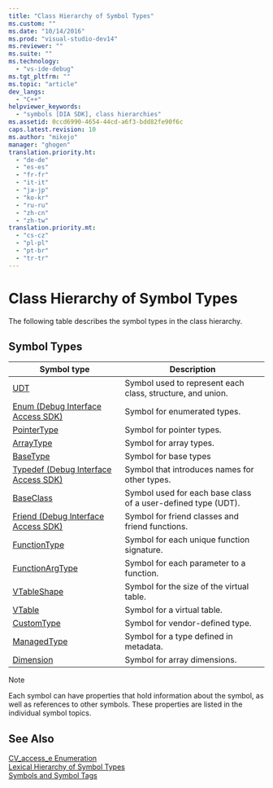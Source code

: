 ```yaml
---
title: "Class Hierarchy of Symbol Types"
ms.custom: ""
ms.date: "10/14/2016"
ms.prod: "visual-studio-dev14"
ms.reviewer: ""
ms.suite: ""
ms.technology: 
  - "vs-ide-debug"
ms.tgt_pltfrm: ""
ms.topic: "article"
dev_langs: 
  - "C++"
helpviewer_keywords: 
  - "symbols [DIA SDK], class hierarchies"
ms.assetid: 0ccd6990-4654-44cd-a6f3-bdd82fe90f6c
caps.latest.revision: 10
ms.author: "mikejo"
manager: "ghogen"
translation.priority.ht: 
  - "de-de"
  - "es-es"
  - "fr-fr"
  - "it-it"
  - "ja-jp"
  - "ko-kr"
  - "ru-ru"
  - "zh-cn"
  - "zh-tw"
translation.priority.mt: 
  - "cs-cz"
  - "pl-pl"
  - "pt-br"
  - "tr-tr"
---
```

# Class Hierarchy of Symbol Types
The following table describes the symbol types in the class hierarchy.  
  
## Symbol Types  
  
|Symbol type|Description|  
|-----------------|-----------------|  
|[UDT](../debugger/udt.md)|Symbol used to represent each class, structure, and union.|  
|[Enum (Debug Interface Access SDK)](../debugger/enum--debug-interface-access-sdk-.md)|Symbol for enumerated types.|  
|[PointerType](../debugger/pointertype.md)|Symbol for pointer types.|  
|[ArrayType](../debugger/arraytype.md)|Symbol for array types.|  
|[BaseType](../debugger/basetype.md)|Symbol for base types|  
|[Typedef (Debug Interface Access SDK)](../debugger/typedef--debug-interface-access-sdk-.md)|Symbol that introduces names for other types.|  
|[BaseClass](../debugger/baseclass.md)|Symbol used for each base class of a user-defined type (UDT).|  
|[Friend (Debug Interface Access SDK)](../debugger/friend--debug-interface-access-sdk-.md)|Symbol for friend classes and friend functions.|  
|[FunctionType](../debugger/functiontype.md)|Symbol for each unique function signature.|  
|[FunctionArgType](../debugger/functionargtype.md)|Symbol for each parameter to a function.|  
|[VTableShape](../debugger/vtableshape.md)|Symbol for the size of the virtual table.|  
|[VTable](../debugger/vtable.md)|Symbol for a virtual table.|  
|[CustomType](../debugger/customtype.md)|Symbol for vendor-defined type.|  
|[ManagedType](../debugger/managedtype.md)|Symbol for a type defined in metadata.|  
|[Dimension](../debugger/dimension.md)|Symbol for array dimensions.|  
  
> [!NOTE]
>  Each symbol can have properties that hold information about the symbol, as well as references to other symbols. These properties are listed in the individual symbol topics.  
  
## See Also  
 [CV_access_e Enumeration](../debugger/cv_access_e.md)   
 [Lexical Hierarchy of Symbol Types](../debugger/lexical-hierarchy-of-symbol-types.md)   
 [Symbols and Symbol Tags](../debugger/symbols-and-symbol-tags.md)